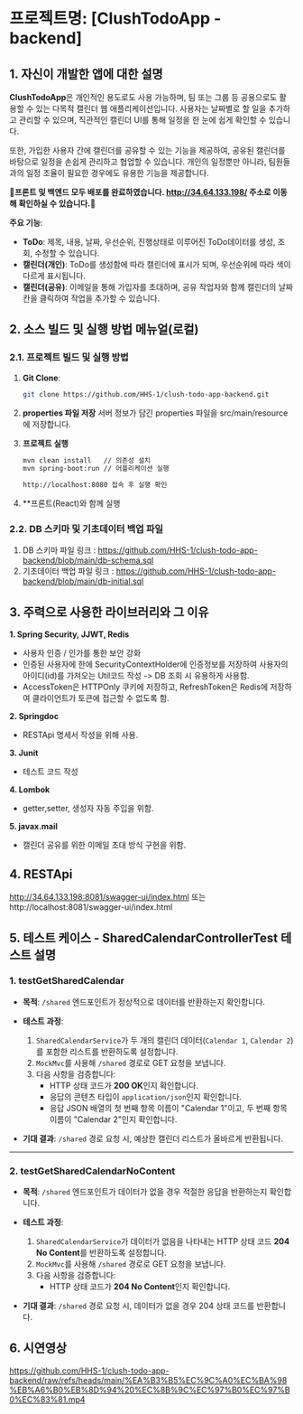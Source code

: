 # 프로젝트명: [ClushTodoApp - backend]

## 1. 자신이 개발한 앱에 대한 설명

**ClushTodoApp**은 개인적인 용도로도 사용 가능하며, 팀 또는 그룹 등 공용으로도 활용할 수 있는 다목적 캘린더 웹 애플리케이션입니다. 사용자는 날짜별로 할 일을 추가하고 관리할 수 있으며, 직관적인 캘린더 UI를 통해 일정을 한 눈에 쉽게 확인할 수 있습니다.

또한, 가입한 사용자 간에 캘린더를 공유할 수 있는 기능을 제공하여, 공유된 캘린더를 바탕으로 일정을 손쉽게 관리하고 협업할 수 있습니다. 개인의 일정뿐만 아니라, 팀원들과의 일정 조율이 필요한 경우에도 유용한 기능을 제공합니다.

**🚩프론트 및 백엔드 모두 배포를 완료하였습니다.
http://34.64.133.198/
주소로 이동해 확인하실 수 있습니다.🚩**

**주요 기능**:
- **ToDo**: 제목, 내용, 날짜, 우선순위, 진행상태로 이루어진 ToDo데이터를 생성, 조회, 수정할 수 있습니다. 
- **캘린더(개인)**: ToDo를 생성함에 따라 캘린더에 표시가 되며, 우선순위에 따라 색이 다르게 표시됩니다.
- **캘린더(공유)**: 이메일을 통해 가입자를 초대하며, 공유 작업자와 함께 캘린더의 날짜 칸을 클릭하여 작업을 추가할 수 있습니다.



## 2. 소스 빌드 및 실행 방법 메뉴얼(로컬)

### 2.1. 프로젝트 빌드 및 실행 방법

1. **Git Clone**:
   ```bash
   git clone https://github.com/HHS-1/clush-todo-app-backend.git

2. **properties 파일 저장**
   서버 정보가 담긴 properties 파일을 src/main/resource에 저장합니다.

3. **프로젝트 실행**
   ```bash
   mvn clean install   // 의존성 설치
   mvn spring-boot:run // 어플리케이션 실행

   http://localhost:8080 접속 후 실행 확인
4. **프론트(React)와 함께 실행   

### 2.2. DB 스키마 및 기초데이터 백업 파일

1. DB 스키마 파일 링크 : https://github.com/HHS-1/clush-todo-app-backend/blob/main/db-schema.sql
2. 기초데이터 백업 파일 링크 : https://github.com/HHS-1/clush-todo-app-backend/blob/main/db-initial.sql



## 3. 주력으로 사용한 라이브러리와 그 이유
**1. Spring Security, JJWT, Redis**
- 사용자 인증 / 인가를 통한 보안 강화
- 인증된 사용자에 한에 SecurityContextHolder에 인증정보를 저장하여 사용자의 아이디(id)를 가져오는 Util코드 작성 -> DB 조회 시 유용하게 사용함.
- AccessToken은 HTTPOnly 쿠키에 저장하고, RefreshToken은 Redis에 저장하여 클라이언트가 토큰에 접근할 수 없도록 함.

**2. Springdoc**
- RESTApi 명세서 작성을 위해 사용.

**3. Junit**
- 테스트 코드 작성

**4. Lombok**
- getter,setter, 생성자 자동 주입을 위함.

**5. javax.mail**
- 캘린더 공유를 위한 이메일 초대 방식 구현을 위함.



## 4. RESTApi
http://34.64.133.198:8081/swagger-ui/index.html 또는
http://localhost:8081/swagger-ui/index.html



## 5. 테스트 케이스 - SharedCalendarControllerTest 테스트 설명

### 1. testGetSharedCalendar
- **목적**: `/shared` 엔드포인트가 정상적으로 데이터를 반환하는지 확인합니다.

- **테스트 과정**:
  1. `SharedCalendarService`가 두 개의 캘린더 데이터(`Calendar 1`, `Calendar 2`)를 포함한 리스트를 반환하도록 설정합니다.
  2. `MockMvc`를 사용해 `/shared` 경로로 GET 요청을 보냅니다.
  3. 다음 사항을 검증합니다:
     - HTTP 상태 코드가 **200 OK**인지 확인합니다.
     - 응답의 콘텐츠 타입이 `application/json`인지 확인합니다.
     - 응답 JSON 배열의 첫 번째 항목 이름이 "Calendar 1"이고, 두 번째 항목 이름이 "Calendar 2"인지 확인합니다.

- **기대 결과**: `/shared` 경로 요청 시, 예상한 캘린더 리스트가 올바르게 반환됩니다.

---

### 2. testGetSharedCalendarNoContent
- **목적**: `/shared` 엔드포인트가 데이터가 없을 경우 적절한 응답을 반환하는지 확인합니다.

- **테스트 과정**:
  1. `SharedCalendarService`가 데이터가 없음을 나타내는 HTTP 상태 코드 **204 No Content**를 반환하도록 설정합니다.
  2. `MockMvc`를 사용해 `/shared` 경로로 GET 요청을 보냅니다.
  3. 다음 사항을 검증합니다:
     - HTTP 상태 코드가 **204 No Content**인지 확인합니다.

- **기대 결과**: `/shared` 경로 요청 시, 데이터가 없을 경우 204 상태 코드를 반환합니다.

## 6. 시연영상
https://github.com/HHS-1/clush-todo-app-backend/raw/refs/heads/main/%EA%B3%B5%EC%9C%A0%EC%BA%98%EB%A6%B0%EB%8D%94%20%EC%8B%9C%EC%97%B0%EC%97%B0%EC%83%81.mp4

